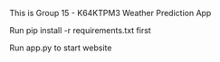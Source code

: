 This is Group 15 - K64KTPM3 Weather Prediction App

Run pip install -r requirements.txt first

Run app.py to start website
